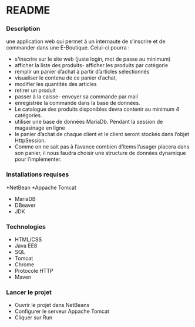 # README #


### Description ###
une application web qui permet à un internaute de s’inscrire et de commander dans une E-Boutique. 
Celui-ci pourra :
- s'inscrire sur le site web (juste login, mot de passe au minimum)
- afficher la liste des produits- afficher les produits par catégorie
- remplir un panier d’achat à partir d’articles sélectionnés
- visualiser le contenu de ce panier d’achat,
- modifier les quantités des articles
- retirer un produit
- passer à la caisse- envoyer sa commande par mail
- enregistrée la commande dans la base de données.
- Le catalogue des produits disponibles devra contenir au minimum 4 catégories.
- utiliser une base de données MariaDb. Pendant la session de magasinage en ligne
- le panier d’achat de chaque client et le client seront stockés dans l’objet HttpSession.
- Comme on ne sait pas à l’avance combien d’items l’usager placera dans son panier,
 il nous faudra choisir une structure de données dynamique pour l’implémenter.
### Installations requises ###

*NetBean
*Appache Tomcat
* MariaDB
* DBeaver
* JDK

### Technologies ###

* HTML/CSS
* Java EE8
* SQL
* Tomcat
* Chrome
* Protocole HTTP
* Maven

### Lancer le projet  ###
* Ouvrir le projet dans NetBeans
* Configurer le serveur Appache Tomcat
* Cliquer sur Run

